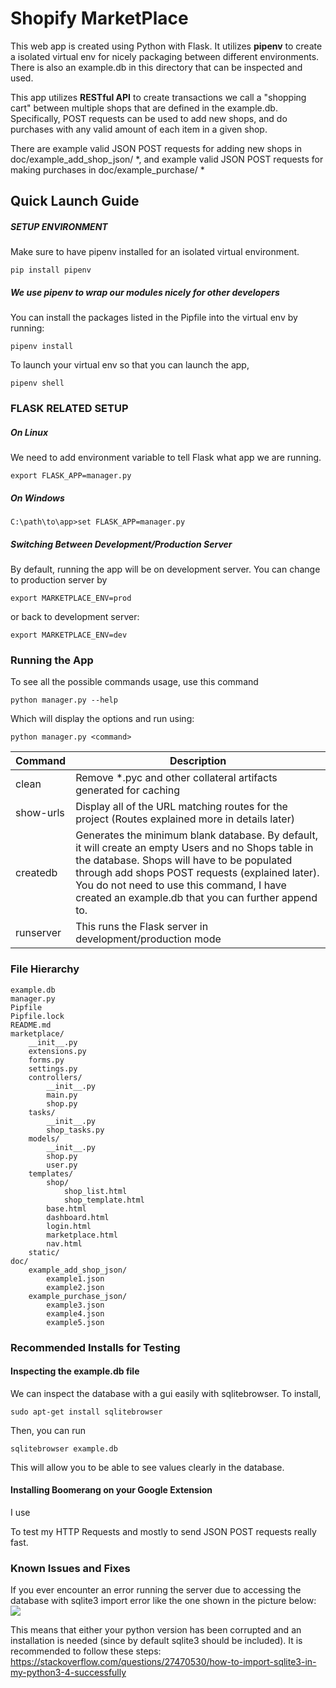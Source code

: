 # Shopify MarketPlace

This web app is created using Python with Flask. It utilizes **pipenv** to create a isolated virtual env for nicely packaging between different environments. There is also an example.db in this directory that can be inspected and used.

This app utilizes **RESTful API** to create transactions we call a "shopping cart" between multiple shops that are defined in the example.db. Specifically, POST requests can be used to add new shops, and do purchases with any valid amount of each item in a given shop.

There are example valid JSON POST requests for adding new shops in doc/example_add_shop_json/ *, and example valid JSON POST requests for making purchases in doc/example_purchase/ *



##   Quick Launch Guide

##### SETUP ENVIRONMENT

Make sure to have pipenv installed for an isolated virtual environment.

```
pip install pipenv
```

##### We use pipenv to wrap our modules nicely for other developers

You can install the packages listed in the Pipfile into the virtual env by running: 

```
pipenv install
```

To launch your virtual env so that you can launch the app,

```
pipenv shell
```



### FLASK RELATED SETUP

##### On Linux

We need to add environment variable to tell Flask what app we are running.

```
export FLASK_APP=manager.py
```

##### On Windows
```
C:\path\to\app>set FLASK_APP=manager.py
```



##### Switching Between Development/Production Server

By default, running the app will be on development server. You can change to production server by

```
export MARKETPLACE_ENV=prod
```

or back to development server:

```
export MARKETPLACE_ENV=dev
```

### Running the App

To see all the possible commands usage, use this command

```
python manager.py --help
```

Which will display the options and run using:

```
python manager.py <command>
```

| Command   | Description                                                  |
| --------- | ------------------------------------------------------------ |
| clean     | Remove *.pyc and other collateral artifacts generated for caching |
| show-urls | Display all of the URL matching routes for the project (Routes explained more in details later) |
| createdb  | Generates the minimum blank database. By default, it will create an empty Users and no Shops table in the database. Shops will have to be populated through add shops POST requests (explained later). You do not need to use this command, I have created an example.db that you can further append to. |
| runserver | This runs the Flask server in development/production mode    |

### File Hierarchy

```
example.db
manager.py
Pipfile
Pipfile.lock
README.md
marketplace/
	__init__.py
	extensions.py
	forms.py
	settings.py
	controllers/
		__init__.py
		main.py
		shop.py
	tasks/
		__init__.py
		shop_tasks.py
	models/
		__init__.py
		shop.py
		user.py
	templates/
		shop/
			shop_list.html
			shop_template.html
		base.html
		dashboard.html
		login.html
		marketplace.html
		nav.html
	static/
doc/
	example_add_shop_json/
		example1.json
		example2.json
	example_purchase_json/
		example3.json
		example4.json
		example5.json
```



### Recommended Installs for Testing

#### Inspecting the example.db file
We can inspect the database with a gui easily with sqlitebrowser. To install,

```
sudo apt-get install sqlitebrowser
```

Then, you can run

```
sqlitebrowser example.db
```

This will allow you to be able to see values clearly in the database.



#### Installing Boomerang on your Google Extension

I use 

[Boomerang]: https://chrome.google.com/webstore/detail/boomerang-soap-rest-clien/eipdnjedkpcnlmmdfdkgfpljanehloah?hl=en

To test my HTTP Requests and mostly to send JSON POST requests really fast.



### Known Issues and Fixes

If you ever encounter an error running the server due to accessing the database with sqlite3 import error like the one shown in the picture below:
![](/home/jimmy/GitHub/ShopifyMarketPlace/doc/img/database_error.png)

This means that either your python version has been corrupted and an installation is needed (since by default
sqlite3 should be included). It is recommended to follow these steps:
https://stackoverflow.com/questions/27470530/how-to-import-sqlite3-in-my-python3-4-successfully